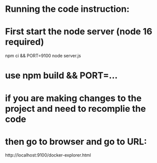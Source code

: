 # Running the code instruction:

# First start the node server (node 16 required)
npm ci && PORT=9100 node server.js
# use npm build && PORT=... 
# if you are making changes to the project and need to recomplie the code

# then go to browser and go to URL:
http://localhost:9100/docker-explorer.html
